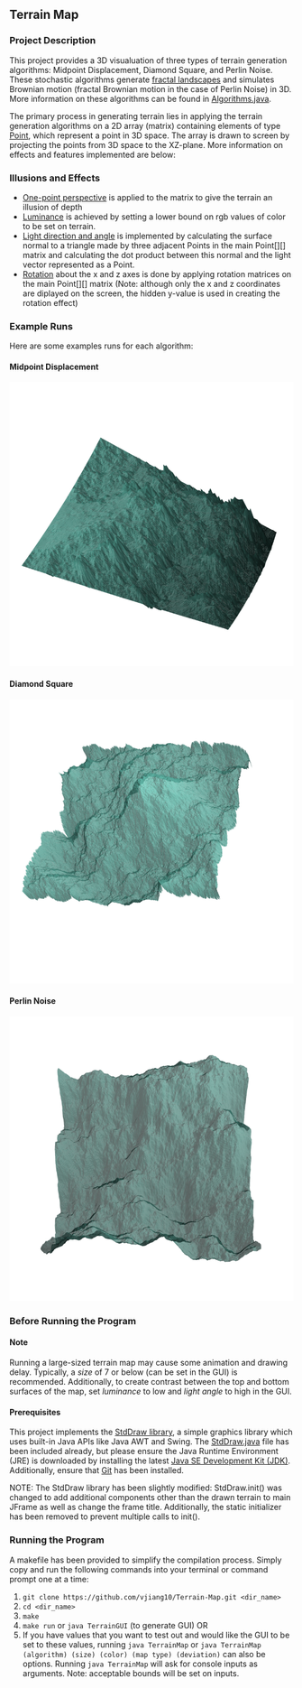 ## Terrain Map
### Project Description
This project provides a 3D visualuation of three types of terrain generation algorithms: Midpoint Displacement, Diamond Square, and Perlin Noise. These stochastic algorithms generate [fractal landscapes](https://en.wikipedia.org/wiki/Fractal_landscape) and simulates Brownian motion (fractal Brownian motion in the case of Perlin Noise) in 3D. More information on these algorithms can be found in [Algorithms.java](Algorithms.java).

The primary process in generating terrain lies in applying the terrain generation algorithms on a 2D array (matrix) containing elements of type [Point](Point.java), which represent a point in 3D space. The array is drawn to screen by projecting the points from 3D space to the XZ-plane. More information on effects and features implemented are below:

### Illusions and Effects
- [One-point perspective](Display.java) is applied to the matrix to give the terrain an illusion of depth
- [Luminance](Display.java) is achieved by setting a lower bound on rgb values of color to be set on terrain.
- [Light direction and angle](Display.java) is implemented by calculating the surface normal to a triangle made by three adjacent Points in the main Point[][] matrix and calculating the dot product between this normal and the light vector represented as a Point.
- [Rotation](Transform.java) about the x and z axes is done by applying rotation matrices on the main Point[][] matrix (Note: although only the x and z coordinates are diplayed on the screen, the hidden y-value is used in creating the rotation effect)

### Example Runs
Here are some examples runs for each algorithm:
#### Midpoint Displacement
![](/example/midpointDisplacement.png "Midpoint Displacement example run")
#### Diamond Square
![](/example/diamondSquare.png "Diamond Square example run")
#### Perlin Noise
![](/example/perlinNoise.png "Perlin Noise example run")

### Before Running the Program
#### Note
Running a large-sized terrain map may cause some animation and drawing delay. Typically, a *size* of 7 or below (can be set in the GUI) is recommended. Additionally, to create contrast between the top and bottom surfaces of the map, set *luminance* to low and *light angle* to high in the GUI.

#### Prerequisites
This project implements the [StdDraw library](https://introcs.cs.princeton.edu/java/stdlib/javadoc/StdDraw.html), a simple graphics library which uses built-in Java APIs like Java AWT and Swing. The [StdDraw.java](StdDraw.java) file has been included already, but please ensure the Java Runtime Environment (JRE) is downloaded by installing the latest [Java SE Development Kit (JDK)](https://www.oracle.com/java/technologies/downloads/). Additionally, ensure that [Git](https://git-scm.com/downloads) has been installed.

NOTE: The StdDraw library has been slightly modified: StdDraw.init() was changed to add additional components other than the drawn terrain to main JFrame as well as change the frame title. Additionally, the static initializer has been removed to prevent multiple calls to init().

### Running the Program
A makefile has been provided to simplify the compilation process. Simply copy and run the following commands into your terminal or command prompt one at a time:
1. `git clone https://github.com/vjiang10/Terrain-Map.git <dir_name>`
2. `cd <dir_name>`
3. `make`
4. `make run` or `java TerrainGUI` (to generate GUI)
OR
5. If you have values that you want to test out and would like the GUI to be set to these values, running `java TerrainMap` or `java TerrainMap (algorithm) (size) (color) (map type) (deviation)` can also be options. Running `java TerrainMap` will ask for console inputs as arguments. Note: acceptable bounds will be set on inputs.
